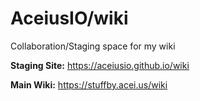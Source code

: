 # AceiusIO/wiki
Collaboration/Staging space for my wiki

**Staging Site:** https://aceiusio.github.io/wiki

**Main Wiki:** https://stuffby.acei.us/wiki
